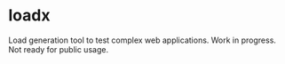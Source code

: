 # loadx
Load generation tool to test complex web applications. Work in progress. Not ready for public usage.

